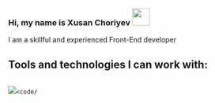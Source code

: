 ### Hi, my name is Xusan Choriyev  <img src="https://i.giphy.com/media/gM5qFksULw54NMWyry/giphy.webp" width="35px"></img>
I am a skillful and experienced Front-End developer

## Tools and technologies I can work with:
<code> <img src="[https://upload.wikimedia.org/wikipedia/commons/8/8a/HTML5.png](https://i.pinimg.com/originals/52/2e/6b/522e6bc1a11d1726a35f81cbd979395f.jpg)"><code/





